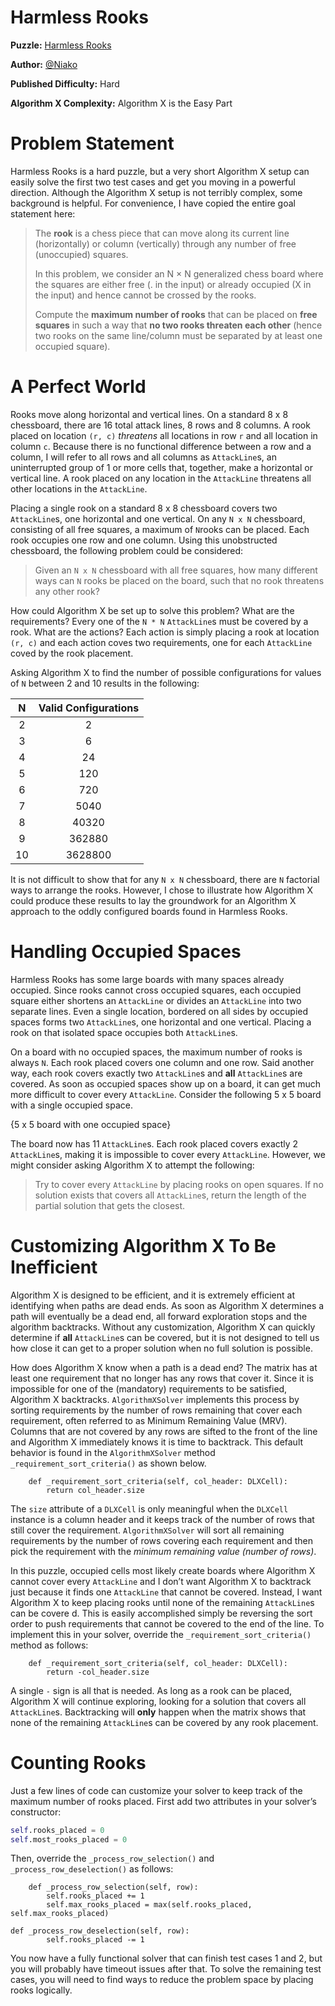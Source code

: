 # Harmless Rooks

__Puzzle:__ [Harmless Rooks](https://www.codingame.com/training/hard/harmless-rooks)

__Author:__ [@Niako](https://www.codingame.com/profile/eb89cbdf69d07106c84edf1d191caaf33289651)

__Published Difficulty:__ Hard

__Algorithm X Complexity:__ Algorithm X is the Easy Part

# Problem Statement

Harmless Rooks is a hard puzzle, but a very short Algorithm X setup can easily solve the first two test cases and get you moving in a powerful direction. Although the Algorithm X setup is not terribly complex, some background is helpful. For convenience, I have copied the entire goal statement here:

> The __rook__ is a chess piece that can move along its current line (horizontally) or column (vertically) through any number of free (unoccupied) squares.
>
>In this problem, we consider an N × N generalized chess board where the squares are either free (. in the input) or already occupied (X in the input) and hence cannot be crossed by the rooks.
>
>Compute the __maximum number of rooks__ that can be placed on __free squares__ in such a way that __no two rooks threaten each other__ (hence two rooks on the same line/column must be separated by at least one occupied square).

# A Perfect World

Rooks move along horizontal and vertical lines. On a standard 8 x 8 chessboard, there are 16 total attack lines, 8 rows and 8 columns. A rook placed on location `(r, c)` _threatens_ all locations in row  `r` and all location in column `c`. Because there is no functional difference between a row and a column, I will refer to all rows and all columns as `AttackLine`s, an uninterrupted group of 1 or more cells that, together, make a horizontal or vertical line. A rook placed on any location in the `AttackLine` threatens all other locations in the `AttackLine`.

Placing a single rook on a standard 8 x 8 chessboard covers two `AttackLine`s, one horizontal and one vertical. On any `N x N` chessboard, consisting of all free squares, a maximum of `N`rooks can be placed. Each rook occupies one row and one column. Using this unobstructed chessboard, the following problem could be considered:

>Given an `N x N` chessboard with all free squares, how many different ways can `N` rooks be placed on the board, such that no rook threatens any other rook?

How could Algorithm X be set up to solve this problem? What are the requirements? Every one of the `N * N` `AttackLine`s must be covered by a rook. What are the actions? Each action is simply placing a rook at location `(r, c)` and each action coves two requirements, one for each `AttackLine` coved by the rook placement.

Asking Algorithm X to find the number of possible configurations for values of `N` between 2 and 10 results in the following:

| N | Valid Configurations |
|:-----:|:---------:|
|2|2|
|3|6|
|4|24|
|5|120|
|6|720|
|7|5040|
|8|40320|
|9|362880|
|10|3628800|

It is not difficult to show that for any `N x N` chessboard, there are `N` factorial ways to arrange the rooks. However, I chose to illustrate how Algorithm X could produce these results to lay the groundwork for an Algorithm X approach to the oddly configured boards found in Harmless Rooks.

# Handling Occupied Spaces

Harmless Rooks has some large boards with many spaces already occupied. Since rooks cannot cross occupied squares, each occupied square either shortens an `AttackLine` or divides an `AttackLine` into two separate lines. Even a single location, bordered on all sides by occupied spaces forms two `AttackLine`s, one horizontal and one vertical. Placing a rook on that isolated space occupies both `AttackLine`s.

On a board with no occupied spaces, the maximum number of rooks is always `N`. Each rook placed covers one column and one row. Said another way, each rook covers exactly two `AttackLine`s and __all__ `AttackLine`s are covered. As soon as occupied spaces show up on a board, it can get much more difficult to cover every `AttackLine`. Consider the following 5 x 5 board with a single occupied space.

{5 x 5 board with one occupied space}

The board now has 11 `AttackLine`s. Each rook placed covers exactly 2 `AttackLine`s, making it is impossible to cover every `AttackLine`. However, we might consider asking Algorithm X to attempt the following:

>Try to cover every `AttackLine` by placing rooks on open squares. If no solution exists that covers all `AttackLine`s, return the length of the partial solution that gets the closest.

# Customizing Algorithm X To Be Inefficient

Algorithm X is designed to be efficient, and it is extremely efficient at identifying when paths are dead ends. As soon as Algorithm X determines a path will eventually be a dead end, all forward exploration stops and the algorithm backtracks. Without any customization, Algorithm X can quickly determine if __all__ `AttackLine`s can be covered, but it is not designed to tell us how close it can get to a proper solution when no full solution is possible.

How does Algorithm X know when a path is a dead end? The matrix has at least one requirement that no longer has any rows that cover it. Since it is impossible for one of the (mandatory) requirements to be satisfied, Algorithm X backtracks. `AlgorithmXSolver` implements this process by sorting requirements by the number of rows remaining that cover each requirement, often referred to as Minimum Remaining Value (MRV). Columns that are not covered by any rows are sifted to the front of the line and Algorithm X immediately knows it is time to backtrack. This default behavior is found in the `AlgorithmXSolver` method `_requirement_sort_criteria()` as shown below. 


```
    def _requirement_sort_criteria(self, col_header: DLXCell):
        return col_header.size
```

The `size` attribute of a `DLXCell` is only meaningful when the `DLXCell` instance is a column header and it keeps track of the number of rows that still cover the requirement. `AlgorithmXSolver` will sort all remaining requirements by the number of rows covering each requirement and then pick the requirement with the _minimum remaining value (number of rows)_.

In this puzzle, occupied cells most likely create boards where Algorithm X cannot cover every `AttackLine` and I don’t want Algorithm X to backtrack just because it finds one `AttackLine` that cannot be covered. Instead, I want Algorithm X to keep placing rooks until none of the remaining `AttackLine`s can be covere d. This is easily accomplished simply be reversing the sort order to push requirements that cannot be covered to the end of the line. To implement this in your solver, override the `_requirement_sort_criteria()` method as follows:

```
    def _requirement_sort_criteria(self, col_header: DLXCell):
        return -col_header.size
```

A single `-` sign is all that is needed. As long as a rook can be placed, Algorithm X will continue exploring, looking for a solution that covers all `AttackLine`s. Backtracking will __only__ happen when the matrix shows that none of the remaining `AttackLine`s can be covered by any rook placement. 

# Counting Rooks

Just a few lines of code can customize your solver to keep track of the maximum number of rooks placed. First add two attributes in your solver’s constructor:

```python
self.rooks_placed = 0
self.most_rooks_placed = 0
```

Then, override the `_process_row_selection()` and `_process_row_deselection()` as follows:

```
    def _process_row_selection(self, row):
        self.rooks_placed += 1
        self.max_rooks_placed = max(self.rooks_placed, self.max_rooks_placed)

def _process_row_deselection(self, row):
        self.rooks_placed -= 1
```

You now have a fully functional solver that can finish test cases 1 and 2, but you will probably have timeout issues after that. To solve the remaining test cases, you will need to find ways to reduce the problem space by placing rooks logically. 
